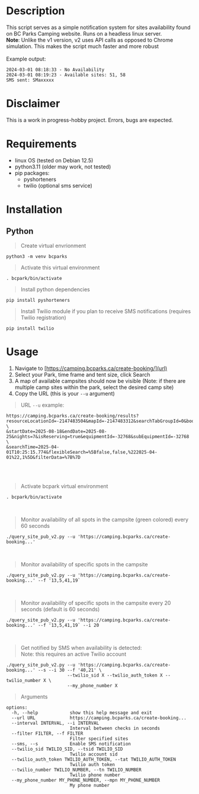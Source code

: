 # Description
This script serves as a simple notification system for sites availability found on BC Parks Camping website.
Runs on a headless linux server.<br/>
**Note**: Unlike the v1 version, v2 uses API calls as opposed to Chrome simulation. This makes the script much faster and more robust
<br/><br/>
Example output:
```
2024-03-01 08:18:33 - No Availability
2024-03-01 08:19:23 - Available sites: 51, 58
SMS sent: SMaxxxxx
```

# Disclaimer
This is a work in progress-hobby project. Errors, bugs are expected. 

# Requirements
* linux OS (tested on Debian 12.5) 
* python3.11 (older may work, not tested)
* pip packages:
  * pyshorteners
  * twilio (optional sms service)

# Installation
## Python
> Create virtual envrionment
```
python3 -m venv bcparks
```

> Activate this virtual environment
```
. bcpark/bin/activate
```

> Install python dependencies
```
pip install pyshorteners
```

> Install Twilio module if you plan to receive SMS notifications (requires Twilio registration)
```
pip install twilio
```

# Usage
1. Navigate to [https://camping.bcparks.ca/create-booking/](url)
2. Select your Park, time frame and tent size, click Search
3. A map of available campsites should now be visible (Note: if there are multiple camp sites within the park, select the desired camp site)
4. Copy the URL (this is your `--u` argument)
> URL `--u` example:
```
https://camping.bcparks.ca/create-booking/results?resourceLocationId=-2147483504&mapId=-2147483312&searchTabGroupId=0&bookingCategoryId=0 \
&startDate=2025-08-18&endDate=2025-08-25&nights=7&isReserving=true&equipmentId=-32768&subEquipmentId=-32768 \
&searchTime=2025-04-01T10:25:15.774&flexibleSearch=%5Bfalse,false,%222025-04-01%22,1%5D&filterData=%7B%7D
```
<br/><br/>
> Activate bcpark virtual environment
```
. bcpark/bin/activate
```
<br/>

> Monitor availability of all spots in the campsite (green colored) every 60 seconds
```
./query_site_pub_v2.py --u 'https://camping.bcparks.ca/create-booking...'
```
<br/>

> Monitor availability of specific spots in the campsite
```
./query_site_pub_v2.py --u 'https://camping.bcparks.ca/create-booking...' --f '13,5,41,19`
```
<br/>

> Monitor availability of specific spots in the campsite every 20 seconds (default is 60 seconds)
```
./query_site_pub_v2.py --u 'https://camping.bcparks.ca/create-booking...' --f '13,5,41,19` --i 20
```
<br/>

> Get notified by SMS when availability is detected:
> <br/>Note: this requires an active Twilio account
```
./query_site_pub_v2.py --u 'https://camping.bcparks.ca/create-booking...' --s --i 30 --f '40,21' \
                       --twilio_sid X --twilio_auth_token X --twilio_number X \
                       --my_phone_number X
```

> Arguments
```
options:
  -h, --help            show this help message and exit
  --url URL             https://camping.bcparks.ca/create-booking...
  --interval INTERVAL, --i INTERVAL
                        Interval between checks in seconds
  --filter FILTER, --f FILTER
                        Filter specified sites
  --sms, --s            Enable SMS notification
  --twilio_sid TWILIO_SID, --tsid TWILIO_SID
                        Twilio account sid
  --twilio_auth_token TWILIO_AUTH_TOKEN, --tat TWILIO_AUTH_TOKEN
                        Twilio auth token
  --twilio_number TWILIO_NUMBER, --tn TWILIO_NUMBER
                        Twilio phone number
  --my_phone_number MY_PHONE_NUMBER, --mpn MY_PHONE_NUMBER
                        My phone number
```
